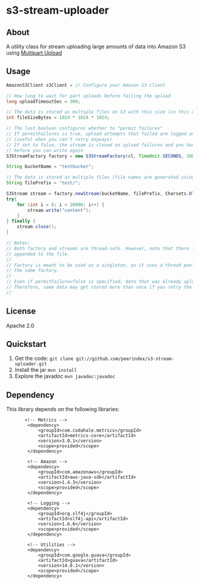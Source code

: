# s3-stream-uploader

## About

A utility class for stream uploading large amounts of data into Amazon S3 using [Multipart Upload][1]

[1]:http://docs.aws.amazon.com/AmazonS3/latest/dev/mpuoverview.html

## Usage

```java
AmazonS3Client s3Client = // Configure your Amazon S3 client

// How long to wait for part uploads before failing the upload
long uploadTimeoutSec = 300;

// The data is stored as multiple files on S3 with this size (in this case 1GB)
int fileSizeBytes = 1024 * 1024 * 1024;

// The last boolean configures whether to "permit failures"
// If permitFailures is true, upload attempts that failed are logged and ignored 
// (useful when you can't retry anyways)
// If set to false, the stream is closed on upload failures and you have to open a new stream
// before you can write again
S3StreamFactory factory = new S3StreamFactory(cl, TimeUnit.SECONDS, 300, fileSizeBytes, false);

String bucketName = "testbucket";

// The data is stored as multiple files (file names are generated using UUID) under the specified prefix
String filePrefix = "test/";

S3Stream stream = factory.newStream(bucketName, filePrefix, Charsets.UTF_8);
try{
    for (int i = 0; i < 20000; i++) {
        stream.write("content");
    }
} finally {
    stream.close();
}

// Notes:
// Both factory and streams are thread-safe. However, note that there is no guarantee on the order each data is
// appended to the file.
// 
// Factory is meant to be used as a singleton, as it uses a thread pool that is shared across streams created by 
// the same factory.
//
// Even if permitFailure=false is specified, data that was already uploaded to S3 will not be deleted upon failure.
// Therefore, same data may get stored more than once if you retry the upload after a failure.
// 
```


## License

Apache 2.0

## Quickstart

1. Get the code: `git clone git://github.com/peerindex/s3-stream-uploader.git`
1. Install the jar `mvn install`
1. Explore the javadoc `mvn javadoc:javadoc`

## Dependency
This library depends on the following libraries:
```
       <!-- Metrics -->
        <dependency>
            <groupId>com.codahale.metrics</groupId>
            <artifactId>metrics-core</artifactId>
            <version>3.0.1</version>
            <scope>provided</scope>
        </dependency>

        <!-- Amazon -->
        <dependency>
            <groupId>com.amazonaws</groupId>
            <artifactId>aws-java-sdk</artifactId>
            <version>1.4.3</version>
            <scope>provided</scope>
        </dependency>

        <!-- Logging -->
        <dependency>
            <groupId>org.slf4j</groupId>
            <artifactId>slf4j-api</artifactId>
            <version>1.6.6</version>
            <scope>provided</scope>
        </dependency>

        <!-- Utilities -->
        <dependency>
            <groupId>com.google.guava</groupId>
            <artifactId>guava</artifactId>
            <version>14.0.1</version>
            <scope>provided</scope>
        </dependency>
```

